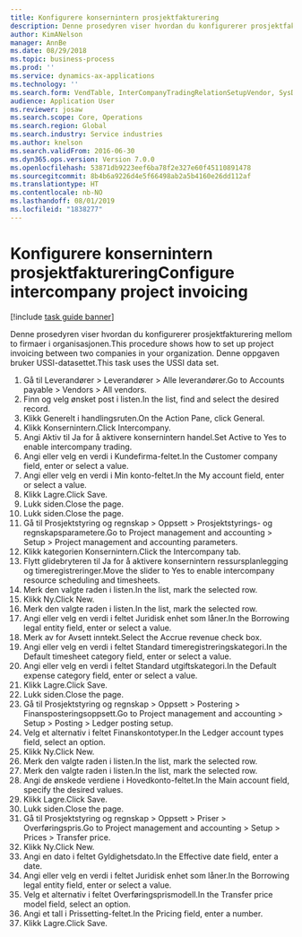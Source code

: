 ```yaml
---
title: Konfigurere konsernintern prosjektfakturering
description: Denne prosedyren viser hvordan du konfigurerer prosjektfakturering mellom to firmaer i organisasjonen.
author: KimANelson
manager: AnnBe
ms.date: 08/29/2018
ms.topic: business-process
ms.prod: ''
ms.service: dynamics-ax-applications
ms.technology: ''
ms.search.form: VendTable, InterCompanyTradingRelationSetupVendor, SysDataAreaSelectLookup, ProjParameters, ProjPosting, ProjTransferPrice
audience: Application User
ms.reviewer: josaw
ms.search.scope: Core, Operations
ms.search.region: Global
ms.search.industry: Service industries
ms.author: knelson
ms.search.validFrom: 2016-06-30
ms.dyn365.ops.version: Version 7.0.0
ms.openlocfilehash: 53871db9223eef6ba78f2e327e60f45110891478
ms.sourcegitcommit: 8b4b6a9226d4e5f66498ab2a5b4160e26dd112af
ms.translationtype: HT
ms.contentlocale: nb-NO
ms.lasthandoff: 08/01/2019
ms.locfileid: "1838277"
---
```

# <a name="configure-intercompany-project-invoicing"></a><span data-ttu-id="de80b-103">Konfigurere konsernintern prosjektfakturering</span><span class="sxs-lookup"><span data-stu-id="de80b-103">Configure intercompany project invoicing</span></span>

[!include [task guide banner](../../includes/task-guide-banner.md)]

<span data-ttu-id="de80b-104">Denne prosedyren viser hvordan du konfigurerer prosjektfakturering mellom to firmaer i organisasjonen.</span><span class="sxs-lookup"><span data-stu-id="de80b-104">This procedure shows how to set up project invoicing between two companies in your organization.</span></span> <span data-ttu-id="de80b-105">Denne oppgaven bruker USSI-datasettet.</span><span class="sxs-lookup"><span data-stu-id="de80b-105">This task uses the USSI data set.</span></span>

1. <span data-ttu-id="de80b-106">Gå til Leverandører > Leverandører > Alle leverandører.</span><span class="sxs-lookup"><span data-stu-id="de80b-106">Go to Accounts payable > Vendors > All vendors.</span></span>
2. <span data-ttu-id="de80b-107">Finn og velg ønsket post i listen.</span><span class="sxs-lookup"><span data-stu-id="de80b-107">In the list, find and select the desired record.</span></span>
3. <span data-ttu-id="de80b-108">Klikk Generelt i handlingsruten.</span><span class="sxs-lookup"><span data-stu-id="de80b-108">On the Action Pane, click General.</span></span>
4. <span data-ttu-id="de80b-109">Klikk Konsernintern.</span><span class="sxs-lookup"><span data-stu-id="de80b-109">Click Intercompany.</span></span>
5. <span data-ttu-id="de80b-110">Angi Aktiv til Ja for å aktivere konsernintern handel.</span><span class="sxs-lookup"><span data-stu-id="de80b-110">Set Active to Yes to enable intercompany trading.</span></span>
6. <span data-ttu-id="de80b-111">Angi eller velg en verdi i Kundefirma-feltet.</span><span class="sxs-lookup"><span data-stu-id="de80b-111">In the Customer company field, enter or select a value.</span></span>
7. <span data-ttu-id="de80b-112">Angi eller velg en verdi i Min konto-feltet.</span><span class="sxs-lookup"><span data-stu-id="de80b-112">In the My account field, enter or select a value.</span></span>
8. <span data-ttu-id="de80b-113">Klikk Lagre.</span><span class="sxs-lookup"><span data-stu-id="de80b-113">Click Save.</span></span>
9. <span data-ttu-id="de80b-114">Lukk siden.</span><span class="sxs-lookup"><span data-stu-id="de80b-114">Close the page.</span></span>
10. <span data-ttu-id="de80b-115">Lukk siden.</span><span class="sxs-lookup"><span data-stu-id="de80b-115">Close the page.</span></span>
11. <span data-ttu-id="de80b-116">Gå til Prosjektstyring og regnskap > Oppsett > Prosjektstyrings- og regnskapsparametere.</span><span class="sxs-lookup"><span data-stu-id="de80b-116">Go to Project management and accounting > Setup > Project management and accounting parameters.</span></span>
12. <span data-ttu-id="de80b-117">Klikk kategorien Konsernintern.</span><span class="sxs-lookup"><span data-stu-id="de80b-117">Click the Intercompany tab.</span></span>
13. <span data-ttu-id="de80b-118">Flytt glidebryteren til Ja for å aktivere konsernintern ressursplanlegging og timeregistreringer.</span><span class="sxs-lookup"><span data-stu-id="de80b-118">Move the slider to Yes to enable intercompany resource scheduling and timesheets.</span></span>
14. <span data-ttu-id="de80b-119">Merk den valgte raden i listen.</span><span class="sxs-lookup"><span data-stu-id="de80b-119">In the list, mark the selected row.</span></span>
15. <span data-ttu-id="de80b-120">Klikk Ny.</span><span class="sxs-lookup"><span data-stu-id="de80b-120">Click New.</span></span>
16. <span data-ttu-id="de80b-121">Merk den valgte raden i listen.</span><span class="sxs-lookup"><span data-stu-id="de80b-121">In the list, mark the selected row.</span></span>
17. <span data-ttu-id="de80b-122">Angi eller velg en verdi i feltet Juridisk enhet som låner.</span><span class="sxs-lookup"><span data-stu-id="de80b-122">In the Borrowing legal entity field, enter or select a value.</span></span>
18. <span data-ttu-id="de80b-123">Merk av for Avsett inntekt.</span><span class="sxs-lookup"><span data-stu-id="de80b-123">Select the Accrue revenue check box.</span></span>
19. <span data-ttu-id="de80b-124">Angi eller velg en verdi i feltet Standard timeregistreringskategori.</span><span class="sxs-lookup"><span data-stu-id="de80b-124">In the Default timesheet category field, enter or select a value.</span></span>
20. <span data-ttu-id="de80b-125">Angi eller velg en verdi i feltet Standard utgiftskategori.</span><span class="sxs-lookup"><span data-stu-id="de80b-125">In the Default expense category field, enter or select a value.</span></span>
21. <span data-ttu-id="de80b-126">Klikk Lagre.</span><span class="sxs-lookup"><span data-stu-id="de80b-126">Click Save.</span></span>
22. <span data-ttu-id="de80b-127">Lukk siden.</span><span class="sxs-lookup"><span data-stu-id="de80b-127">Close the page.</span></span>
23. <span data-ttu-id="de80b-128">Gå til Prosjektstyring og regnskap > Oppsett > Postering > Finansposteringsoppsett.</span><span class="sxs-lookup"><span data-stu-id="de80b-128">Go to Project management and accounting > Setup > Posting > Ledger posting setup.</span></span>
24. <span data-ttu-id="de80b-129">Velg et alternativ i feltet Finanskontotyper.</span><span class="sxs-lookup"><span data-stu-id="de80b-129">In the Ledger account types field, select an option.</span></span>
25. <span data-ttu-id="de80b-130">Klikk Ny.</span><span class="sxs-lookup"><span data-stu-id="de80b-130">Click New.</span></span>
26. <span data-ttu-id="de80b-131">Merk den valgte raden i listen.</span><span class="sxs-lookup"><span data-stu-id="de80b-131">In the list, mark the selected row.</span></span>
27. <span data-ttu-id="de80b-132">Merk den valgte raden i listen.</span><span class="sxs-lookup"><span data-stu-id="de80b-132">In the list, mark the selected row.</span></span>
28. <span data-ttu-id="de80b-133">Angi de ønskede verdiene i Hovedkonto-feltet.</span><span class="sxs-lookup"><span data-stu-id="de80b-133">In the Main account field, specify the desired values.</span></span>
29. <span data-ttu-id="de80b-134">Klikk Lagre.</span><span class="sxs-lookup"><span data-stu-id="de80b-134">Click Save.</span></span>
30. <span data-ttu-id="de80b-135">Lukk siden.</span><span class="sxs-lookup"><span data-stu-id="de80b-135">Close the page.</span></span>
31. <span data-ttu-id="de80b-136">Gå til Prosjektstyring og regnskap > Oppsett > Priser > Overføringspris.</span><span class="sxs-lookup"><span data-stu-id="de80b-136">Go to Project management and accounting > Setup > Prices > Transfer price.</span></span>
32. <span data-ttu-id="de80b-137">Klikk Ny.</span><span class="sxs-lookup"><span data-stu-id="de80b-137">Click New.</span></span>
33. <span data-ttu-id="de80b-138">Angi en dato i feltet Gyldighetsdato.</span><span class="sxs-lookup"><span data-stu-id="de80b-138">In the Effective date field, enter a date.</span></span>
34. <span data-ttu-id="de80b-139">Angi eller velg en verdi i feltet Juridisk enhet som låner.</span><span class="sxs-lookup"><span data-stu-id="de80b-139">In the Borrowing legal entity field, enter or select a value.</span></span>
35. <span data-ttu-id="de80b-140">Velg et alternativ i feltet Overføringsprismodell.</span><span class="sxs-lookup"><span data-stu-id="de80b-140">In the Transfer price model field, select an option.</span></span>
36. <span data-ttu-id="de80b-141">Angi et tall i Prissetting-feltet.</span><span class="sxs-lookup"><span data-stu-id="de80b-141">In the Pricing field, enter a number.</span></span>
37. <span data-ttu-id="de80b-142">Klikk Lagre.</span><span class="sxs-lookup"><span data-stu-id="de80b-142">Click Save.</span></span>

